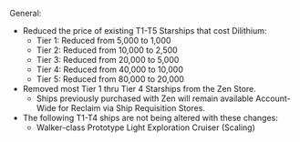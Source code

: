 General:

   * Reduced the price of existing T1-T5 Starships that cost Dilithium:
       * Tier 1: Reduced from 5,000 to 1,000
       * Tier 2: Reduced from 10,000 to 2,500
       * Tier 3: Reduced from 20,000 to 5,000
       * Tier 4: Reduced from 40,000 to 10,000
       * Tier 5: Reduced from 80,000 to 20,000
   * Removed most Tier 1 thru Tier 4 Starships from the Zen Store.
       * Ships previously purchased with Zen will remain available Account-Wide for Reclaim via Ship Requisition Stores.
   * The following T1-T4 ships are not being altered with these changes:
       * Walker-class Prototype Light Exploration Cruiser (Scaling)
